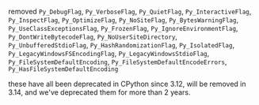 removed `Py_DebugFlag`, `Py_VerboseFlag`, `Py_QuietFlag`, `Py_InteractiveFlag`, `Py_InspectFlag`, `Py_OptimizeFlag`, `Py_NoSiteFlag`, `Py_BytesWarningFlag`, `Py_UseClassExceptionsFlag`, `Py_FrozenFlag`, `Py_IgnoreEnvironmentFlag`, `Py_DontWriteBytecodeFlag`, `Py_NoUserSiteDirectory`, `Py_UnbufferedStdioFlag`, `Py_HashRandomizationFlag`, `Py_IsolatedFlag`, `Py_LegacyWindowsFSEncodingFlag`, `Py_LegacyWindowsStdioFlag`, `Py_FileSystemDefaultEncoding`, `Py_FileSystemDefaultEncodeErrors`, `Py_HasFileSystemDefaultEncoding`

these have all been deprecated in CPython since 3.12, will be removed in 3.14, and we've deprecated them for more than 2 years.
